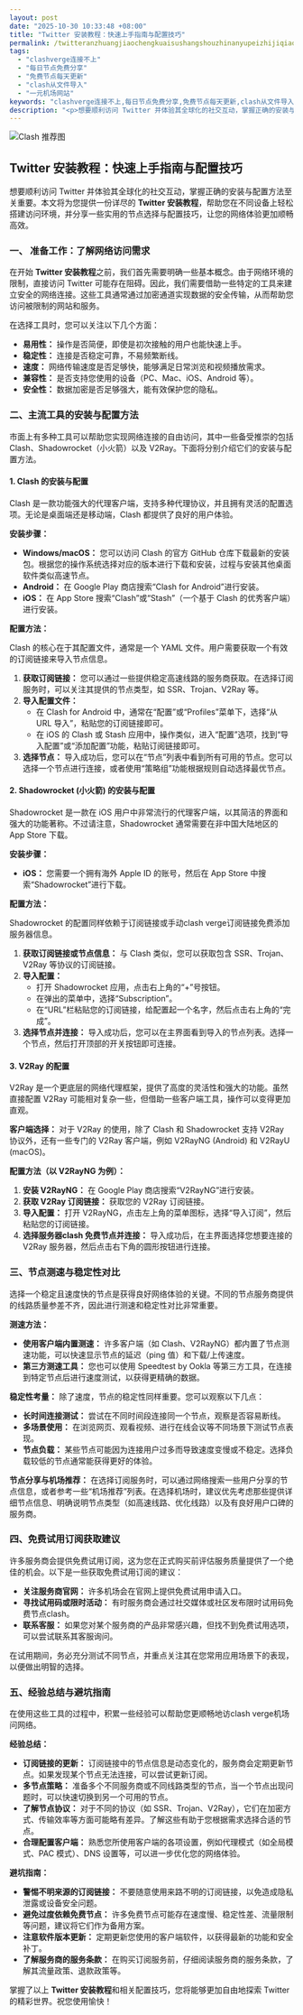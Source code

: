 ```yaml
---
layout: post
date: "2025-10-30 10:33:48 +08:00"
title: "Twitter 安装教程：快速上手指南与配置技巧"
permalink: /twitteranzhuangjiaochengkuaisushangshouzhinanyupeizhijiqiao/
tags:
  - "clashverge连接不上"
  - "每日节点免费分享"
  - "免费节点每天更新"
  - "clash从文件导入"
  - "一元机场网站"
keywords: "clashverge连接不上,每日节点免费分享,免费节点每天更新,clash从文件导入,一元机场网站"
description: "<p>想要顺利访问 Twitter 并体验其全球化的社交互动，掌握正确的安装与配置方法至关重要。本文将为您提供一份详尽的 <strong>Twitter 安装教程</strong>，帮助您在不同设备上轻松搭建访问环境，并分享一些实用的节点选择与配置技巧，让您的网络体验更加顺畅高效。</p>"
---
```


![Clash 推荐图](https://clashjd.github.io/assets/img/免费clash节点.png)

## Twitter 安装教程：快速上手指南与配置技巧

<p>想要顺利访问 Twitter 并体验其全球化的社交互动，掌握正确的安装与配置方法至关重要。本文将为您提供一份详尽的 <strong>Twitter 安装教程</strong>，帮助您在不同设备上轻松搭建访问环境，并分享一些实用的节点选择与配置技巧，让您的网络体验更加顺畅高效。</p>
<h3>一、 准备工作：了解网络访问需求</h3>
<p>在开始 <strong>Twitter 安装教程</strong>之前，我们首先需要明确一些基本概念。由于网络环境的限制，直接访问 Twitter 可能存在阻碍。因此，我们需要借助一些特定的工具来建立安全的网络连接。这些工具通常通过加密通道实现数据的安全传输，从而帮助您访问被限制的网站和服务。</p>
<p>在选择工具时，您可以关注以下几个方面：</p>
<ul>
<li><strong>易用性：</strong> 操作是否简便，即使是初次接触的用户也能快速上手。</li>
<li><strong>稳定性：</strong> 连接是否稳定可靠，不易频繁断线。</li>
<li><strong>速度：</strong> 网络传输速度是否足够快，能够满足日常浏览和视频播放需求。</li>
<li><strong>兼容性：</strong> 是否支持您使用的设备（PC、Mac、iOS、Android 等）。</li>
<li><strong>安全性：</strong> 数据加密是否足够强大，能有效保护您的隐私。</li>
</ul>
<h3>二、主流工具的安装与配置方法</h3>
<p>市面上有多种工具可以帮助您实现网络连接的自由访问，其中一些备受推崇的包括 Clash、Shadowrocket（小火箭）以及 V2Ray。下面将分别介绍它们的安装与配置方法。</p>
<h4>1. Clash 的安装与配置</h4>
<p>Clash 是一款功能强大的代理客户端，支持多种代理协议，并且拥有灵活的配置选项。无论是桌面端还是移动端，Clash 都提供了良好的用户体验。</p>
<p><strong>安装步骤：</strong></p>
<ul>
<li><strong>Windows/macOS：</strong> 您可以访问 Clash 的官方 GitHub 仓库下载最新的安装包。根据您的操作系统选择对应的版本进行下载和安装，过程与安装其他桌面软件类似高速节点。</li>
<li><strong>Android：</strong> 在 Google Play 商店搜索“Clash for Android”进行安装。</li>
<li><strong>iOS：</strong> 在 App Store 搜索“Clash”或“Stash”（一个基于 Clash 的优秀客户端）进行安装。</li>
</ul>
<p><strong>配置方法：</strong></p>
<p>Clash 的核心在于其配置文件，通常是一个 YAML 文件。用户需要获取一个有效的订阅链接来导入节点信息。</p>
<ol>
<li><strong>获取订阅链接：</strong> 您可以通过一些提供稳定高速线路的服务商获取。在选择订阅服务时，可以关注其提供的节点类型，如 SSR、Trojan、V2Ray 等。</li>
<li><strong>导入配置文件：</strong>
<ul>
<li>在 Clash for Android 中，通常在“配置”或“Profiles”菜单下，选择“从 URL 导入”，粘贴您的订阅链接即可。</li>
<li>在 iOS 的 Clash 或 Stash 应用中，操作类似，进入“配置”选项，找到“导入配置”或“添加配置”功能，粘贴订阅链接即可。</li>
</ul>
</li>
<li><strong>选择节点：</strong> 导入成功后，您可以在“节点”列表中看到所有可用的节点。您可以选择一个节点进行连接，或者使用“策略组”功能根据规则自动选择最优节点。</li>
</ol>
<h4>2. Shadowrocket (小火箭) 的安装与配置</h4>
<p>Shadowrocket 是一款在 iOS 用户中非常流行的代理客户端，以其简洁的界面和强大的功能著称。不过请注意，Shadowrocket 通常需要在非中国大陆地区的 App Store 下载。</p>
<p><strong>安装步骤：</strong></p>
<ul>
<li><strong>iOS：</strong> 您需要一个拥有海外 Apple ID 的账号，然后在 App Store 中搜索“Shadowrocket”进行下载。</li>
</ul>
<p><strong>配置方法：</strong></p>
<p>Shadowrocket 的配置同样依赖于订阅链接或手动clash verge订阅链接免费添加服务器信息。</p>
<ol>
<li><strong>获取订阅链接或节点信息：</strong> 与 Clash 类似，您可以获取包含 SSR、Trojan、V2Ray 等协议的订阅链接。</li>
<li><strong>导入配置：</strong>
<ul>
<li>打开 Shadowrocket 应用，点击右上角的“+”号按钮。</li>
<li>在弹出的菜单中，选择“Subscription”。</li>
<li>在“URL”栏粘贴您的订阅链接，给配置起一个名字，然后点击右上角的“完成”。</li>
</ul>
</li>
<li><strong>选择节点并连接：</strong> 导入成功后，您可以在主界面看到导入的节点列表。选择一个节点，然后打开顶部的开关按钮即可连接。</li>
</ol>
<h4>3. V2Ray 的配置</h4>
<p>V2Ray 是一个更底层的网络代理框架，提供了高度的灵活性和强大的功能。虽然直接配置 V2Ray 可能相对复杂一些，但借助一些客户端工具，操作可以变得更加直观。</p>
<p><strong>客户端选择：</strong> 对于 V2Ray 的使用，除了 Clash 和 Shadowrocket 支持 V2Ray 协议外，还有一些专门的 V2Ray 客户端，例如 V2RayNG (Android) 和 V2RayU (macOS)。</p>
<p><strong>配置方法（以 V2RayNG 为例）：</strong></p>
<ol>
<li><strong>安装 V2RayNG：</strong> 在 Google Play 商店搜索“V2RayNG”进行安装。</li>
<li><strong>获取 V2Ray 订阅链接：</strong> 获取您的 V2Ray 订阅链接。</li>
<li><strong>导入配置：</strong> 打开 V2RayNG，点击左上角的菜单图标，选择“导入订阅”，然后粘贴您的订阅链接。</li>
<li><strong>选择服务器clash 免费节点并连接：</strong> 导入成功后，在主界面选择您想要连接的 V2Ray 服务器，然后点击右下角的圆形按钮进行连接。</li>
</ol>
<h3>三、节点测速与稳定性对比</h3>
<p>选择一个稳定且速度快的节点是获得良好网络体验的关键。不同的节点服务商提供的线路质量参差不齐，因此进行测速和稳定性对比非常重要。</p>
<p><strong>测速方法：</strong></p>
<ul>
<li><strong>使用客户端内置测速：</strong> 许多客户端（如 Clash、V2RayNG）都内置了节点测速功能，可以快速显示节点的延迟（ping 值）和下载/上传速度。</li>
<li><strong>第三方测速工具：</strong> 您也可以使用 Speedtest by Ookla 等第三方工具，在连接到特定节点后进行速度测试，以获得更精确的数据。</li>
</ul>
<p><strong>稳定性考量：</strong> 除了速度，节点的稳定性同样重要。您可以观察以下几点：</p>
<ul>
<li><strong>长时间连接测试：</strong> 尝试在不同时间段连接同一个节点，观察是否容易断线。</li>
<li><strong>多场景使用：</strong> 在浏览网页、观看视频、进行在线会议等不同场景下测试节点表现。</li>
<li><strong>节点负载：</strong> 某些节点可能因为连接用户过多而导致速度变慢或不稳定。选择负载较低的节点通常能获得更好的体验。</li>
</ul>
<p><strong>节点分享与机场推荐：</strong> 在选择订阅服务时，可以通过网络搜索一些用户分享的节点信息，或者参考一些“机场推荐”列表。在选择机场时，建议优先考虑那些提供详细节点信息、明确说明节点类型（如高速线路、优化线路）以及有良好用户口碑的服务商。</p>
<h3>四、免费试用订阅获取建议</h3>
<p>许多服务商会提供免费试用订阅，这为您在正式购买前评估服务质量提供了一个绝佳的机会。以下是一些获取免费试用订阅的建议：</p>
<ul>
<li><strong>关注服务商官网：</strong> 许多机场会在官网上提供免费试用申请入口。</li>
<li><strong>寻找试用码或限时活动：</strong> 有时服务商会通过社交媒体或社区发布限时试用码免费节点clash。</li>
<li><strong>联系客服：</strong> 如果您对某个服务商的产品非常感兴趣，但找不到免费试用选项，可以尝试联系其客服询问。</li>
</ul>
<p>在试用期间，务必充分测试不同节点，并重点关注其在您常用应用场景下的表现，以便做出明智的选择。</p>
<h3>五、经验总结与避坑指南</h3>
<p>在使用这些工具的过程中，积累一些经验可以帮助您更顺畅地访clash verge机场问网络。</p>
<p><strong>经验总结：</strong></p>
<ul>
<li><strong>订阅链接的更新：</strong> 订阅链接中的节点信息是动态变化的，服务商会定期更新节点。如果发现某个节点无法连接，可以尝试更新订阅。</li>
<li><strong>多节点策略：</strong> 准备多个不同服务商或不同线路类型的节点，当一个节点出现问题时，可以快速切换到另一个可用的节点。</li>
<li><strong>了解节点协议：</strong> 对于不同的协议（如 SSR、Trojan、V2Ray），它们在加密方式、传输效率等方面可能略有差异。了解这些有助于您根据需求选择合适的节点。</li>
<li><strong>合理配置客户端：</strong> 熟悉您所使用客户端的各项设置，例如代理模式（如全局模式、PAC 模式）、DNS 设置等，可以进一步优化您的网络体验。</li>
</ul>
<p><strong>避坑指南：</strong></p>
<ul>
<li><strong>警惕不明来源的订阅链接：</strong> 不要随意使用来路不明的订阅链接，以免造成隐私泄露或设备安全问题。</li>
<li><strong>避免过度依赖免费节点：</strong> 许多免费节点可能存在速度慢、稳定性差、流量限制等问题，建议将它们作为备用方案。</li>
<li><strong>注意软件版本更新：</strong> 定期更新您使用的客户端软件，以获得最新的功能和安全补丁。</li>
<li><strong>了解服务商的服务条款：</strong> 在购买订阅服务前，仔细阅读服务商的服务条款，了解其流量政策、退款政策等。</li>
</ul>
<p>掌握了以上 <strong>Twitter 安装教程</strong>和相关配置技巧，您将能够更加自由地探索 Twitter 的精彩世界。祝您使用愉快！</p>